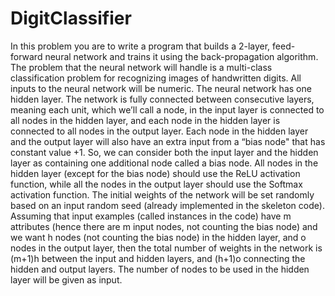 # DigitClassifier
In this problem you are to write a program that builds a 2-layer, feed-forward neural network and trains it using the back-propagation algorithm. The problem that the neural network will handle is a multi-class classification problem for recognizing images of handwritten digits. All inputs to the neural network will be numeric. The neural network has one hidden layer. The network is fully connected between consecutive layers, meaning each unit, which we’ll call a node, in the input layer is connected to all nodes in the hidden layer, and each node in the hidden layer is connected to all nodes in the output layer. Each node in the hidden layer and the output layer will also have an extra input from a “bias node" that has constant value +1. So, we can consider both the input layer and the hidden layer as containing one additional node called a bias node. All nodes in the hidden layer (except for the bias node) should use the ReLU activation function, while all the nodes in the output layer should use the Softmax activation function. The initial weights of the network will be set randomly based on an input random seed (already implemented in the skeleton code). Assuming that input examples (called instances in the code) have m attributes (hence there are m input nodes, not counting the bias node) and we want h nodes (not counting the bias node) in the hidden layer, and o nodes in the output layer, then the total number of weights in the network is (m+1)h between the input and hidden layers, and (h+1)o connecting the hidden and output layers. The number of nodes to be used in the hidden layer will be given as input.
